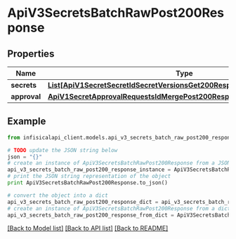 # ApiV3SecretsBatchRawPost200Response


## Properties
Name | Type | Description | Notes
------------ | ------------- | ------------- | -------------
**secrets** | [**List[ApiV1SecretSecretIdSecretVersionsGet200ResponseSecretVersionsInner]**](ApiV1SecretSecretIdSecretVersionsGet200ResponseSecretVersionsInner.md) |  | 
**approval** | [**ApiV1SecretApprovalRequestsIdMergePost200ResponseApproval**](ApiV1SecretApprovalRequestsIdMergePost200ResponseApproval.md) |  | 

## Example

```python
from infisicalapi_client.models.api_v3_secrets_batch_raw_post200_response import ApiV3SecretsBatchRawPost200Response

# TODO update the JSON string below
json = "{}"
# create an instance of ApiV3SecretsBatchRawPost200Response from a JSON string
api_v3_secrets_batch_raw_post200_response_instance = ApiV3SecretsBatchRawPost200Response.from_json(json)
# print the JSON string representation of the object
print ApiV3SecretsBatchRawPost200Response.to_json()

# convert the object into a dict
api_v3_secrets_batch_raw_post200_response_dict = api_v3_secrets_batch_raw_post200_response_instance.to_dict()
# create an instance of ApiV3SecretsBatchRawPost200Response from a dict
api_v3_secrets_batch_raw_post200_response_from_dict = ApiV3SecretsBatchRawPost200Response.from_dict(api_v3_secrets_batch_raw_post200_response_dict)
```
[[Back to Model list]](../README.md#documentation-for-models) [[Back to API list]](../README.md#documentation-for-api-endpoints) [[Back to README]](../README.md)


